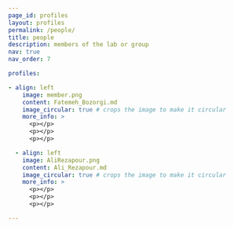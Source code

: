 ```yaml
---
page_id: profiles
layout: profiles
permalink: /people/
title: people
description: members of the lab or group
nav: true
nav_order: 7

profiles:

- align: left
    image: member.png
    content: Fatemeh_Bozorgi.md
    image_circular: true # crops the image to make it circular
    more_info: >
      <p></p>
      <p></p>
      <p></p>

  - align: left
    image: AliRezapour.png
    content: Ali_Rezapour.md
    image_circular: true # crops the image to make it circular
    more_info: >
      <p></p>
      <p></p>
      <p></p>

---
```

